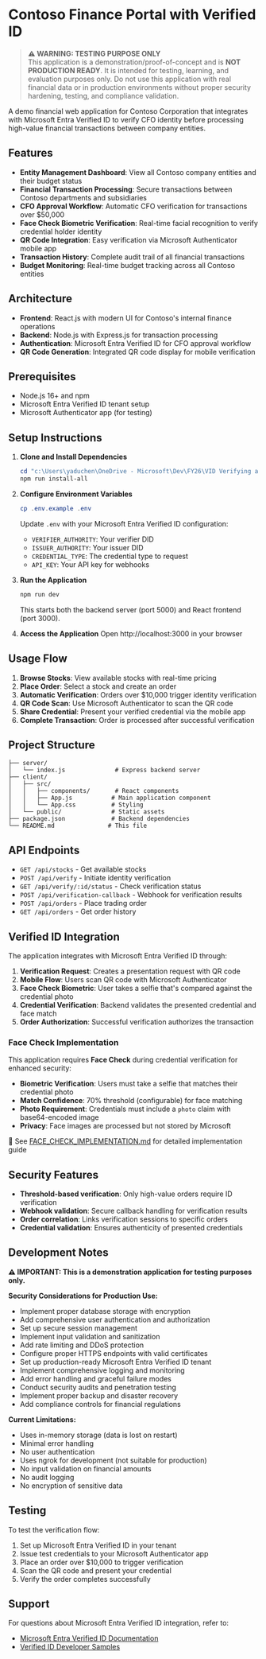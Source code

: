 # Contoso Finance Portal with Verified ID

> **⚠️ WARNING: TESTING PURPOSE ONLY**  
> This application is a demonstration/proof-of-concept and is **NOT PRODUCTION READY**. It is intended for testing, learning, and evaluation purposes only. Do not use this application with real financial data or in production environments without proper security hardening, testing, and compliance validation.

A demo financial web application for Contoso Corporation that integrates with Microsoft Entra Verified ID to verify CFO identity before processing high-value financial transactions between company entities.

## Features

- **Entity Management Dashboard**: View all Contoso company entities and their budget status
- **Financial Transaction Processing**: Secure transactions between Contoso departments and subsidiaries
- **CFO Approval Workflow**: Automatic CFO verification for transactions over $50,000
- **Face Check Biometric Verification**: Real-time facial recognition to verify credential holder identity
- **QR Code Integration**: Easy verification via Microsoft Authenticator mobile app
- **Transaction History**: Complete audit trail of all financial transactions
- **Budget Monitoring**: Real-time budget tracking across all Contoso entities

## Architecture

- **Frontend**: React.js with modern UI for Contoso's internal finance operations
- **Backend**: Node.js with Express.js for transaction processing
- **Authentication**: Microsoft Entra Verified ID for CFO approval workflow
- **QR Code Generation**: Integrated QR code display for mobile verification

## Prerequisites

- Node.js 16+ and npm
- Microsoft Entra Verified ID tenant setup
- Microsoft Authenticator app (for testing)

## Setup Instructions

1. **Clone and Install Dependencies**
   ```powershell
   cd "c:\Users\yaduchen\OneDrive - Microsoft\Dev\FY26\VID Verifying app"
   npm run install-all
   ```

2. **Configure Environment Variables**
   ```powershell
   cp .env.example .env
   ```
   Update `.env` with your Microsoft Entra Verified ID configuration:
   - `VERIFIER_AUTHORITY`: Your verifier DID
   - `ISSUER_AUTHORITY`: Your issuer DID  
   - `CREDENTIAL_TYPE`: The credential type to request
   - `API_KEY`: Your API key for webhooks

3. **Run the Application**
   ```powershell
   npm run dev
   ```
   
   This starts both the backend server (port 5000) and React frontend (port 3000).

4. **Access the Application**
   Open http://localhost:3000 in your browser

## Usage Flow

1. **Browse Stocks**: View available stocks with real-time pricing
2. **Place Order**: Select a stock and create an order
3. **Automatic Verification**: Orders over $10,000 trigger identity verification
4. **QR Code Scan**: Use Microsoft Authenticator to scan the QR code
5. **Share Credential**: Present your verified credential via the mobile app
6. **Complete Transaction**: Order is processed after successful verification

## Project Structure

```
├── server/
│   └── index.js              # Express backend server
├── client/
│   ├── src/
│   │   ├── components/       # React components
│   │   ├── App.js           # Main application component
│   │   └── App.css          # Styling
│   └── public/              # Static assets
├── package.json             # Backend dependencies
└── README.md               # This file
```

## API Endpoints

- `GET /api/stocks` - Get available stocks
- `POST /api/verify` - Initiate identity verification
- `GET /api/verify/:id/status` - Check verification status
- `POST /api/verification-callback` - Webhook for verification results
- `POST /api/orders` - Place trading order
- `GET /api/orders` - Get order history

## Verified ID Integration

The application integrates with Microsoft Entra Verified ID through:

1. **Verification Request**: Creates a presentation request with QR code
2. **Mobile Flow**: Users scan QR code with Microsoft Authenticator
3. **Face Check Biometric**: User takes a selfie that's compared against the credential photo
4. **Credential Verification**: Backend validates the presented credential and face match
5. **Order Authorization**: Successful verification authorizes the transaction

### Face Check Implementation

This application requires **Face Check** during credential verification for enhanced security:

- **Biometric Verification**: Users must take a selfie that matches their credential photo
- **Match Confidence**: 70% threshold (configurable) for face matching
- **Photo Requirement**: Credentials must include a `photo` claim with base64-encoded image
- **Privacy**: Face images are processed but not stored by Microsoft

📄 See [FACE_CHECK_IMPLEMENTATION.md](./FACE_CHECK_IMPLEMENTATION.md) for detailed implementation guide

## Security Features

- **Threshold-based verification**: Only high-value orders require ID verification
- **Webhook validation**: Secure callback handling for verification results
- **Order correlation**: Links verification sessions to specific orders
- **Credential validation**: Ensures authenticity of presented credentials

## Development Notes

**⚠️ IMPORTANT: This is a demonstration application for testing purposes only.**

**Security Considerations for Production Use:**
- Implement proper database storage with encryption
- Add comprehensive user authentication and authorization
- Set up secure session management
- Implement input validation and sanitization
- Add rate limiting and DDoS protection
- Configure proper HTTPS endpoints with valid certificates
- Set up production-ready Microsoft Entra Verified ID tenant
- Implement comprehensive logging and monitoring
- Add error handling and graceful failure modes
- Conduct security audits and penetration testing
- Implement proper backup and disaster recovery
- Add compliance controls for financial regulations

**Current Limitations:**
- Uses in-memory storage (data is lost on restart)
- Minimal error handling
- No user authentication
- Uses ngrok for development (not suitable for production)
- No input validation on financial amounts
- No audit logging
- No encryption of sensitive data

## Testing

To test the verification flow:

1. Set up Microsoft Entra Verified ID in your tenant
2. Issue test credentials to your Microsoft Authenticator app
3. Place an order over $10,000 to trigger verification
4. Scan the QR code and present your credential
5. Verify the order completes successfully

## Support

For questions about Microsoft Entra Verified ID integration, refer to:
- [Microsoft Entra Verified ID Documentation](https://docs.microsoft.com/en-us/azure/active-directory/verifiable-credentials/)
- [Verified ID Developer Samples](https://github.com/Azure-Samples/active-directory-verifiable-credentials)
